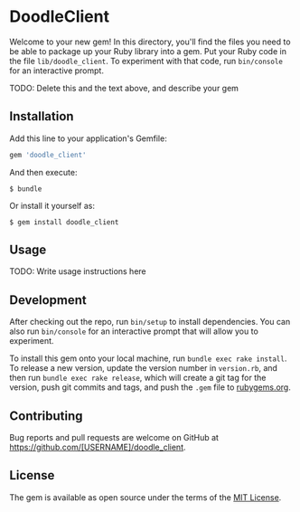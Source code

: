 # DoodleClient

Welcome to your new gem! In this directory, you'll find the files you need to be able to package up your Ruby library into a gem. Put your Ruby code in the file `lib/doodle_client`. To experiment with that code, run `bin/console` for an interactive prompt.

TODO: Delete this and the text above, and describe your gem

## Installation

Add this line to your application's Gemfile:

```ruby
gem 'doodle_client'
```

And then execute:

    $ bundle

Or install it yourself as:

    $ gem install doodle_client

## Usage

TODO: Write usage instructions here

## Development

After checking out the repo, run `bin/setup` to install dependencies. You can also run `bin/console` for an interactive prompt that will allow you to experiment.

To install this gem onto your local machine, run `bundle exec rake install`. To release a new version, update the version number in `version.rb`, and then run `bundle exec rake release`, which will create a git tag for the version, push git commits and tags, and push the `.gem` file to [rubygems.org](https://rubygems.org).

## Contributing

Bug reports and pull requests are welcome on GitHub at https://github.com/[USERNAME]/doodle_client.


## License

The gem is available as open source under the terms of the [MIT License](http://opensource.org/licenses/MIT).

